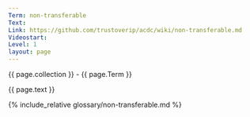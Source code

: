 ```yaml
---
Term: non-transferable
Text: 
Link: https://github.com/trustoverip/acdc/wiki/non-transferable.md
Videostart: 
Level: 1
layout: page
---
```


{{ page.collection }} - {{ page.Term }}

   {{ page.text }}

{% include_relative glossary/non-transferable.md %}
